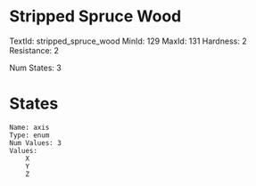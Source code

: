 # Stripped Spruce Wood
TextId: stripped_spruce_wood
MinId: 129
MaxId: 131
Hardness: 2
Resistance: 2

Num States: 3
# States
```
Name: axis
Type: enum
Num Values: 3
Values:
    X
    Y
    Z
```